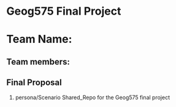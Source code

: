 # Geog575 Final Project
# Team Name:
## Team members:
## Final Proposal
1. persona/Scenario
 Shared_Repo for the Geog575 final project
